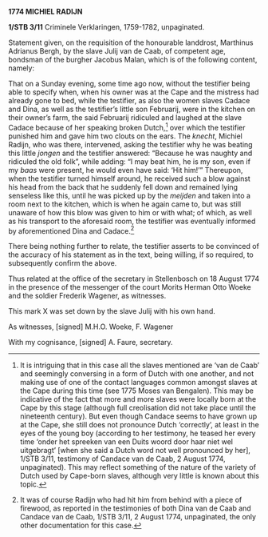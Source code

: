 **1774 MICHIEL RADIJN**

**1/STB 3/11** Criminele Verklaringen, 1759-1782, unpaginated.

Statement given, on the requisition of the honourable landdrost,
Marthinus Adrianus Bergh, by the slave Julij van de Caab, of competent
age, bondsman of the burgher Jacobus Malan, which is of the following
content, namely:

That on a Sunday evening, some time ago now, without the testifier being
able to specify when, when his owner was at the Cape and the mistress
had already gone to bed, while the testifier, as also the women slaves
Cadace and Dina, as well as the testifier’s little son Februarij, were
in the kitchen on their owner’s farm, the said Februarij ridiculed and
laughed at the slave Cadace because of her speaking broken Dutch,[^1]
over which the testifier punished him and gave him two clouts on the
ears. The *knecht*, Michiel Radijn, who was there, intervened, asking
the testifier why he was beating this little *jongen* and the testifier
answered: “Because he was naughty and ridiculed the old folk”, while
adding: “I may beat him, he is my son, even if my *baas* were present,
he would even have said: ‘Hit him!’” Thereupon, when the testifier
turned himself around, he received such a blow against his head from the
back that he suddenly fell down and remained lying senseless like this,
until he was picked up by the *meijden* and taken into a room next to
the kitchen, which is when he again came to, but was still unaware of
how this blow was given to him or with what; of which, as well as his
transport to the aforesaid room, the testifier was eventually informed
by aforementioned Dina and Cadace.[^2]

There being nothing further to relate, the testifier asserts to be
convinced of the accuracy of his statement as in the text, being
willing, if so required, to subsequently confirm the above.

Thus related at the office of the secretary in Stellenbosch on 18 August
1774 in the presence of the messenger of the court Morits Herman Otto
Woeke and the soldier Frederik Wagener, as witnesses.

This mark X was set down by the slave Julij with his own hand.

As witnesses, \[signed\] M.H.O. Woeke, F. Wagener

With my cognisance, \[signed\] A. Faure, secretary.

[^1]: It is intriguing that in this case all the slaves mentioned are
    ‘van de Caab’ and seemingly conversing in a form of Dutch with one
    another, and not making use of one of the contact languages common
    amongst slaves at the Cape during this time (see 1775 Moses van
    Bengalen). This may be indicative of the fact that more and more
    slaves were locally born at the Cape by this stage (although full
    creolisation did not take place until the nineteenth century). But
    even though Candace seems to have grown up at the Cape, she still
    does not pronounce Dutch ‘correctly’, at least in the eyes of the
    young boy (according to her testimony, he teased her every time
    ‘onder het spreeken van een Duits woord door haar niet wel
    uitgebragt’ \[when she said a Dutch word not well pronounced by
    her\], 1/STB 3/11, testimony of Candace van de Caab, 2 August 1774,
    unpaginated). This may reflect something of the nature of the
    variety of Dutch used by Cape-born slaves, although very little is
    known about this topic.

[^2]: It was of course Radijn who had hit him from behind with a piece
    of firewood, as reported in the testimonies of both Dina van de Caab
    and Candace van de Caab, 1/STB 3/11, 2 August 1774, unpaginated, the
    only other documentation for this case.
